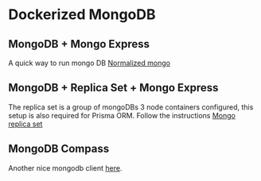 # Dockerized MongoDB

## MongoDB + Mongo Express

A quick way to run mongo DB [Normalized mongo](/normalized-mongodb/)

## MongoDB + Replica Set + Mongo Express

The replica set is a group of mongoDBs 3 node containers configured, this setup is also required for Prisma ORM. Follow the instructions [Mongo replica set](/mongo-replica-set/)

## MongoDB Compass

Another nice mongodb client [here](https://www.mongodb.com/products/tools/compass).
